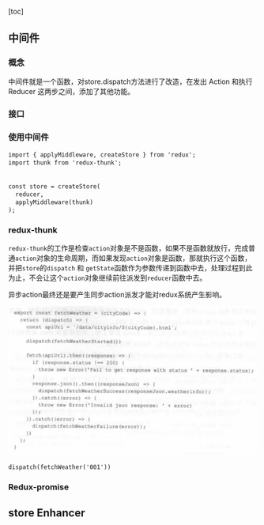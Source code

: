 [toc]
## 中间件
### 概念
中间件就是一个函数，对store.dispatch方法进行了改造，在发出 Action 和执行 Reducer 这两步之间，添加了其他功能。
### 接口
### 使用中间件
```
import { applyMiddleware, createStore } from 'redux';
import thunk from 'redux-thunk';


const store = createStore(
  reducer,
  applyMiddleware(thunk)
);
```
### redux-thunk
`redux-thunk`的工作是检查`action`对象是不是函数，如果不是函数就放行，完成普通`action`对象的生命周期，而如果发现`action`对象是函数，那就执行这个函数，并把`store`的`dispatch` 和 `getState`函数作为参数传递到函数中去，处理过程到此为止，不会让这个`action`对象继续前往派发到`reducer`函数中去。

异步action最终还是要产生同步action派发才能对redux系统产生影响。

![](./images/1.png)

```
dispatch(fetchWeather('001'))
```
### Redux-promise
## store Enhancer